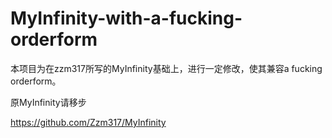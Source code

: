 # MyInfinity-with-a-fucking-orderform

本项目为在zzm317所写的MyInfinity基础上，进行一定修改，使其兼容a fucking orderform。

原MyInfinity请移步

https://github.com/Zzm317/MyInfinity


